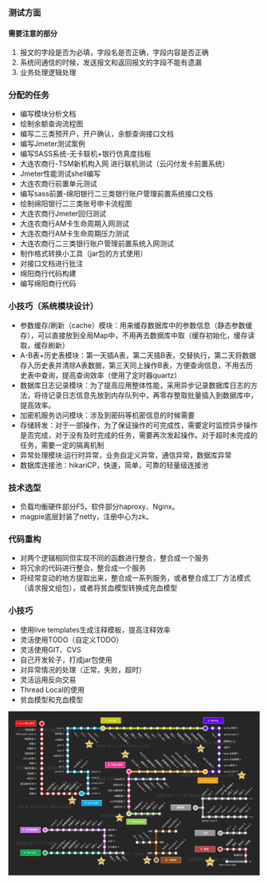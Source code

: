 ### 测试方面

#### 需要注意的部分

1. 报文的字段是否为必填，字段名是否正确，字段内容是否正确
2. 系统间通信的时候，发送报文和返回报文的字段不能有遗漏
3. 业务处理逻辑处理



### 分配的任务

- 编写模块分析文档
- 绘制余额查询流程图
- 编写二三类预开户，开户确认，余额查询接口文档
- 编写Jmeter测试案例
- 编写SASS系统-无卡联机+银行仿真度挡板
- 大连农商行-TSM新机构入网 进行联机测试（云闪付发卡前置系统）
- Jmeter性能测试shell编写
- 大连农商行前置单元测试
- 编写sass前置-绵阳银行二三类银行账户管理前置系统接口文档
- 绘制绵阳银行二三类账号申卡流程图
- 大连农商行Jmeter回归测试
- 大连农商行AM卡生命周期入网测试
- 大连农商行AM卡生命周期压力测试
- 大连农商行二三类银行账户管理前置系统入网测试
- 制作格式转换小工具（jar包的方式使用）
- 对接口文档进行批注
- 绵阳商行代码构建
- 编写绵阳商行代码

### 小技巧（系统模块设计）

- 参数缓存/刷新（cache）模块：用来缓存数据库中的参数信息（静态参数缓存），可以直接放到全局Map中，不用再去数据库中取（缓存初始化，缓存读取，缓存刷新）
- A-B表+历史表模块：第一天插A表，第二天插B表，交替执行，第二天将数据存入历史表并清除A表数据，第三天同上操作B表，方便查询信息，不用去历史表中查询，提高查询效率（使用了定时器quartz）
- 数据库日志记录模块：为了提高应用整体性能，采用异步记录数据库日志的方法，将待记录日志信息先放到内存队列中，再零存整取批量插入到数据库中，提高效率。
- 加密机服务访问模块：涉及到密码等机密信息的时候需要
- 存储转发：对于一部操作，为了保证操作的可完成性，需要定时监控异步操作是否完成，对于没有及时完成的任务，需要再次发起操作。对于超时未完成的任务，需要一定的隔离机制
- 异常处理模块:运行时异常，业务自定义异常，通信异常，数据库异常
- 数据库连接池：hikariCP，快速，简单，可靠的轻量级连接池

### 技术选型

- 负载均衡硬件部分F5，软件部分haproxy、Nginx。
- magpie底层封装了netty，注册中心为zk。

### 代码重构

* 对两个逻辑相同但实现不同的函数进行整合，整合成一个服务
* 将冗余的代码进行整合，整合成一个服务
* 将经常变动的地方提取出来，整合成一系列服务，或者整合成工厂方法模式（请求报文组包），或者将贫血模型转换成充血模型

### 小技巧

* 使用live templates生成注释模板，提高注释效率
* 灵活使用TODO（自定义TODO）
* 灵活使用GIT、CVS
* 自己开发轮子，打成jar包使用
* 对异常情况的处理（正常，失败，超时）
* 灵活运用反向交易
* Thread Local的使用
* 贫血模型和充血模型

<div align="center"> <img src="../pics//java路线图.jpg"/> </div><br>